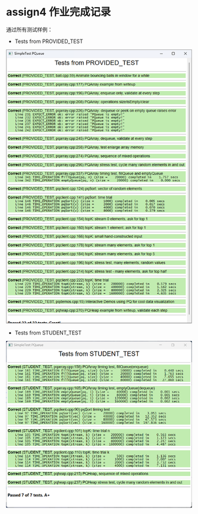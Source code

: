 # assign4 作业完成记录

通过所有测试样例：

* Tests from PROVIDED_TEST

![1667967159590](image/README/1667967159590.png)

* Tests from STUDENT_TEST

![1667967196017](image/README/1667967196017.png)
